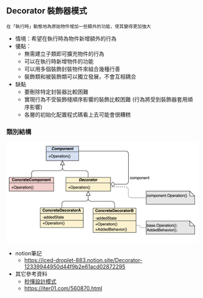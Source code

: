 ﻿## Decorator 裝飾器模式

```
在「執行時」動態地為原始物件增加一些額外的功能，使其變得更加強大
```

- 情境：希望在執行時為物件新增額外的行為
- 優點：
  - 無需建立子類即可擴充物件的行為
  - 可以在執行時新增物件的功能
  - 可以用多個裝飾封裝物件來組合幾種行善
  - 裝飾類和被裝飾類可以獨立發展，不會互相耦合
- 缺點
  - 要刪除特定封裝器比較困難
  - 實現行為不受裝飾棧順序影響的裝飾比較困難 (行為將受到裝飾器套用順序影響)
  - 各層的初始化配置程式碼看上去可能會很糟糕

### 類別結構
![img.png](img.png)

- notion筆記
  - https://iced-droplet-883.notion.site/Decorator-12339944950d44f9b2e61acd02872295
- 其它參考資料 
  - [秒懂設計模式](https://www.books.com.tw/products/0010910659)
  - https://iter01.com/560870.html
